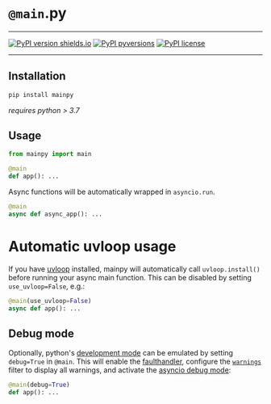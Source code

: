 # `@main`.py

-----

[![PyPI version shields.io](https://img.shields.io/pypi/v/mainpy.svg)](https://pypi.python.org/pypi/mainpy/)
[![PyPI pyversions](https://img.shields.io/pypi/pyversions/mainpy.svg)](https://pypi.python.org/pypi/mainpy/)
[![PyPI license](https://img.shields.io/pypi/l/mainpy.svg)](https://pypi.python.org/pypi/mainpy/)

-----

## Installation

```bash
pip install mainpy
```

*requires python > 3.7*

## Usage

```python
from mainpy import main

@main
def app(): ...
```

Async functions will be automatically wrapped in `asyncio.run`.

```python
@main
async def async_app(): ...
```

# Automatic uvloop usage

If you have [uvloop](https://github.com/MagicStack/uvloop) installed, mainpy
will automatically call `uvloop.install()` before running your async main 
function. This can be disabled by setting `use_uvloop=False`, e.g.:

```python
@main(use_uvloop=False)
async def app(): ...
```

## Debug mode

Optionally, python's [development mode](https://docs.python.org/3/library/devmode.html) 
can be emulated by setting `debug=True` in `@main`. This will enable the
[faulthandler](https://docs.python.org/3/library/faulthandler.html#faulthandler.enable), 
configure the [`warnings`](https://docs.python.org/3/library/warnings.html) 
filter to display all warnings, and activate the
[asyncio debug mode](https://docs.python.org/3/library/asyncio-dev.html#asyncio-debug-mode):

```python
@main(debug=True)
def app(): ...
```
